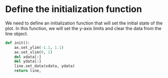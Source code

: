 # Define the initialization function

We need to define an initialization function that will set the initial state of the plot. In this function, we will set the y-axis limits and clear the data from the line object.

```python
def init():
    ax.set_ylim(-1.1, 1.1)
    ax.set_xlim(0, 1)
    del xdata[:]
    del ydata[:]
    line.set_data(xdata, ydata)
    return line,
```
